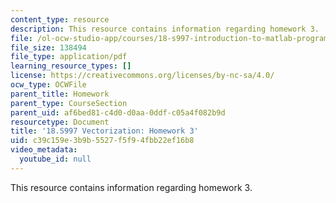 ```yaml
---
content_type: resource
description: This resource contains information regarding homework 3.
file: /ol-ocw-studio-app/courses/18-s997-introduction-to-matlab-programming-fall-2011/c39c159e3b9b5527f5f94fbb22ef16b8_MIT18_S997F11_Homework_3.pdf
file_size: 138494
file_type: application/pdf
learning_resource_types: []
license: https://creativecommons.org/licenses/by-nc-sa/4.0/
ocw_type: OCWFile
parent_title: Homework
parent_type: CourseSection
parent_uid: af6bed81-c4d0-d0aa-0ddf-c05a4f082b9d
resourcetype: Document
title: '18.S997 Vectorization: Homework 3'
uid: c39c159e-3b9b-5527-f5f9-4fbb22ef16b8
video_metadata:
  youtube_id: null
---
```

This resource contains information regarding homework 3.